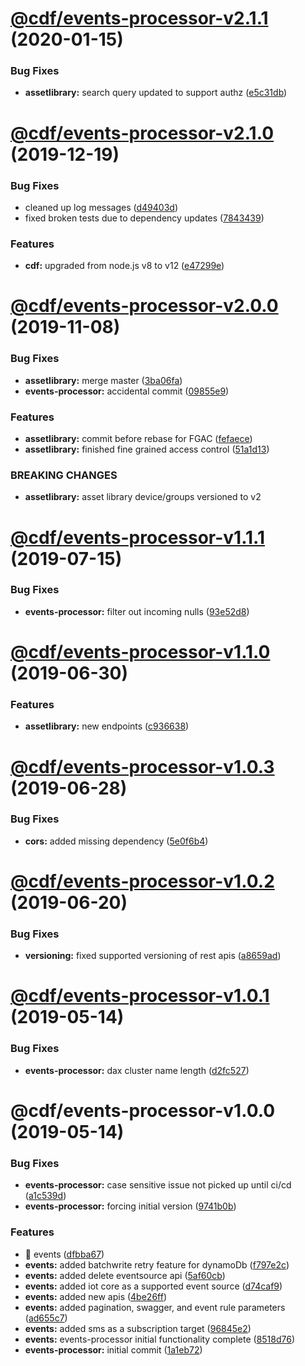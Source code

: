 # [@cdf/events-processor-v2.1.1](https://git-codecommit.us-west-2.amazonaws.com/v1/repos/cdf-core/compare/@cdf/events-processor-v2.1.0...@cdf/events-processor-v2.1.1) (2020-01-15)


### Bug Fixes

* **assetlibrary:** search query updated to support authz ([e5c31db](https://git-codecommit.us-west-2.amazonaws.com/v1/repos/cdf-core/commit/e5c31db609841406d98733e62e3ed93073ffbb1f))

# [@cdf/events-processor-v2.1.0](https://git-codecommit.us-west-2.amazonaws.com/v1/repos/cdf-core/compare/@cdf/events-processor-v2.0.0...@cdf/events-processor-v2.1.0) (2019-12-19)


### Bug Fixes

* cleaned up log messages ([d49403d](https://git-codecommit.us-west-2.amazonaws.com/v1/repos/cdf-core/commit/d49403d11f3f73ea8c5ce061bfa790ec40cd8c13))
* fixed broken tests due to dependency updates ([7843439](https://git-codecommit.us-west-2.amazonaws.com/v1/repos/cdf-core/commit/78434397ec2d223dd8a39a19c6371354e44b6996))


### Features

* **cdf:** upgraded from node.js v8 to v12 ([e47299e](https://git-codecommit.us-west-2.amazonaws.com/v1/repos/cdf-core/commit/e47299ee399acf6554a0845048c4fed99251c2b1))

# [@cdf/events-processor-v2.0.0](https://git-codecommit.us-west-2.amazonaws.com/v1/repos/cdf-core/compare/@cdf/events-processor-v1.1.1...@cdf/events-processor-v2.0.0) (2019-11-08)


### Bug Fixes

* **assetlibrary:** merge master ([3ba06fa](https://git-codecommit.us-west-2.amazonaws.com/v1/repos/cdf-core/commit/3ba06fa9fc5b264ceaed0f97ccf45fab97d57a08))
* **events-processor:** accidental commit ([09855e9](https://git-codecommit.us-west-2.amazonaws.com/v1/repos/cdf-core/commit/09855e9b9a632aa83a37e1f60204e6ad8fa595ed))


### Features

* **assetlibrary:** commit before rebase for FGAC ([fefaece](https://git-codecommit.us-west-2.amazonaws.com/v1/repos/cdf-core/commit/fefaece09e388290bdda969eb92ab950a264bcdc))
* **assetlibrary:** finished fine grained access control ([51a1d13](https://git-codecommit.us-west-2.amazonaws.com/v1/repos/cdf-core/commit/51a1d134ec48be2d62edc575998752ff866230bf))


### BREAKING CHANGES

* **assetlibrary:** asset library device/groups versioned to v2

# [@cdf/events-processor-v1.1.1](https://git-codecommit.us-west-2.amazonaws.com/v1/repos/cdf-core/compare/@cdf/events-processor-v1.1.0...@cdf/events-processor-v1.1.1) (2019-07-15)


### Bug Fixes

* **events-processor:** filter out incoming nulls ([93e52d8](https://git-codecommit.us-west-2.amazonaws.com/v1/repos/cdf-core/commit/93e52d8))

# [@cdf/events-processor-v1.1.0](https://git-codecommit.us-west-2.amazonaws.com/v1/repos/cdf-core/compare/@cdf/events-processor-v1.0.3...@cdf/events-processor-v1.1.0) (2019-06-30)


### Features

* **assetlibrary:** new endpoints ([c936638](https://git-codecommit.us-west-2.amazonaws.com/v1/repos/cdf-core/commit/c936638))

# [@cdf/events-processor-v1.0.3](https://git-codecommit.us-west-2.amazonaws.com/v1/repos/cdf-core/compare/@cdf/events-processor-v1.0.2...@cdf/events-processor-v1.0.3) (2019-06-28)


### Bug Fixes

* **cors:** added missing dependency ([5e0f6b4](https://git-codecommit.us-west-2.amazonaws.com/v1/repos/cdf-core/commit/5e0f6b4))

# [@cdf/events-processor-v1.0.2](https://git-codecommit.us-west-2.amazonaws.com/v1/repos/cdf-core/compare/@cdf/events-processor-v1.0.1...@cdf/events-processor-v1.0.2) (2019-06-20)


### Bug Fixes

* **versioning:** fixed supported versioning of rest apis ([a8659ad](https://git-codecommit.us-west-2.amazonaws.com/v1/repos/cdf-core/commit/a8659ad))

# [@cdf/events-processor-v1.0.1](https://git-codecommit.us-west-2.amazonaws.com/v1/repos/cdf-core/compare/@cdf/events-processor-v1.0.0...@cdf/events-processor-v1.0.1) (2019-05-14)


### Bug Fixes

* **events-processor:** dax cluster name length ([d2fc527](https://git-codecommit.us-west-2.amazonaws.com/v1/repos/cdf-core/commit/d2fc527))

# @cdf/events-processor-v1.0.0 (2019-05-14)


### Bug Fixes

* **events-processor:** case sensitive issue not picked up until ci/cd ([a1c539d](https://git-codecommit.us-west-2.amazonaws.com/v1/repos/cdf-core/commit/a1c539d))
* **events-processor:** forcing initial version ([9741b0b](https://git-codecommit.us-west-2.amazonaws.com/v1/repos/cdf-core/commit/9741b0b))


### Features

* 🎸 events ([dfbba67](https://git-codecommit.us-west-2.amazonaws.com/v1/repos/cdf-core/commit/dfbba67))
* **events:** added batchwrite retry feature for dynamoDb ([f797e2c](https://git-codecommit.us-west-2.amazonaws.com/v1/repos/cdf-core/commit/f797e2c))
* **events:** added delete eventsource api ([5af60cb](https://git-codecommit.us-west-2.amazonaws.com/v1/repos/cdf-core/commit/5af60cb))
* **events:** added iot core as a supported event source ([d74caf9](https://git-codecommit.us-west-2.amazonaws.com/v1/repos/cdf-core/commit/d74caf9))
* **events:** added new apis ([4be26ff](https://git-codecommit.us-west-2.amazonaws.com/v1/repos/cdf-core/commit/4be26ff))
* **events:** added pagination, swagger, and event rule parameters ([ad655c7](https://git-codecommit.us-west-2.amazonaws.com/v1/repos/cdf-core/commit/ad655c7))
* **events:** added sms as a subscription target ([96845e2](https://git-codecommit.us-west-2.amazonaws.com/v1/repos/cdf-core/commit/96845e2))
* **events:** events-processor initial functionality complete ([8518d76](https://git-codecommit.us-west-2.amazonaws.com/v1/repos/cdf-core/commit/8518d76))
* **events-processor:** initial commit ([1a1eb72](https://git-codecommit.us-west-2.amazonaws.com/v1/repos/cdf-core/commit/1a1eb72))
